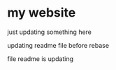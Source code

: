 # my website
just updating something here

updating readme file before rebase

file readme is updating
